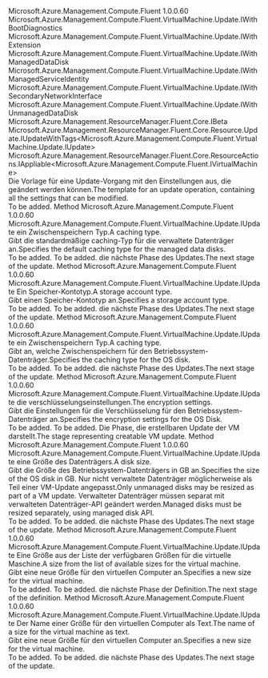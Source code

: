 <Type Name="IUpdate" FullName="Microsoft.Azure.Management.Compute.Fluent.VirtualMachine.Update.IUpdate">
  <TypeSignature Language="C#" Value="public interface IUpdate : Microsoft.Azure.Management.Compute.Fluent.VirtualMachine.Update.IWithBootDiagnostics, Microsoft.Azure.Management.Compute.Fluent.VirtualMachine.Update.IWithExtension, Microsoft.Azure.Management.Compute.Fluent.VirtualMachine.Update.IWithManagedDataDisk, Microsoft.Azure.Management.Compute.Fluent.VirtualMachine.Update.IWithManagedServiceIdentity, Microsoft.Azure.Management.Compute.Fluent.VirtualMachine.Update.IWithSecondaryNetworkInterface, Microsoft.Azure.Management.Compute.Fluent.VirtualMachine.Update.IWithUnmanagedDataDisk, Microsoft.Azure.Management.ResourceManager.Fluent.Core.IBeta, Microsoft.Azure.Management.ResourceManager.Fluent.Core.Resource.Update.IUpdateWithTags&lt;Microsoft.Azure.Management.Compute.Fluent.VirtualMachine.Update.IUpdate&gt;, Microsoft.Azure.Management.ResourceManager.Fluent.Core.ResourceActions.IAppliable&lt;Microsoft.Azure.Management.Compute.Fluent.IVirtualMachine&gt;" />
  <TypeSignature Language="ILAsm" Value=".class public interface auto ansi abstract IUpdate implements class Microsoft.Azure.Management.Compute.Fluent.VirtualMachine.Update.IWithBootDiagnostics, class Microsoft.Azure.Management.Compute.Fluent.VirtualMachine.Update.IWithExtension, class Microsoft.Azure.Management.Compute.Fluent.VirtualMachine.Update.IWithManagedDataDisk, class Microsoft.Azure.Management.Compute.Fluent.VirtualMachine.Update.IWithManagedServiceIdentity, class Microsoft.Azure.Management.Compute.Fluent.VirtualMachine.Update.IWithSecondaryNetworkInterface, class Microsoft.Azure.Management.Compute.Fluent.VirtualMachine.Update.IWithUnmanagedDataDisk, class Microsoft.Azure.Management.ResourceManager.Fluent.Core.IBeta, class Microsoft.Azure.Management.ResourceManager.Fluent.Core.Resource.Update.IUpdateWithTags`1&lt;class Microsoft.Azure.Management.Compute.Fluent.VirtualMachine.Update.IUpdate&gt;, class Microsoft.Azure.Management.ResourceManager.Fluent.Core.ResourceActions.IAppliable`1&lt;class Microsoft.Azure.Management.Compute.Fluent.IVirtualMachine&gt;, class Microsoft.Azure.Management.ResourceManager.Fluent.Core.ResourceActions.IIndexable" />
  <TypeSignature Language="DocId" Value="T:Microsoft.Azure.Management.Compute.Fluent.VirtualMachine.Update.IUpdate" />
  <TypeSignature Language="VB.NET" Value="Public Interface IUpdate&#xA;Implements IAppliable(Of IVirtualMachine), IBeta, IUpdateWithTags(Of IUpdate), IWithBootDiagnostics, IWithExtension, IWithManagedDataDisk, IWithManagedServiceIdentity, IWithSecondaryNetworkInterface, IWithUnmanagedDataDisk" />
  <TypeSignature Language="F#" Value="type IUpdate = interface&#xA;    interface IAppliable&lt;IVirtualMachine&gt;&#xA;    interface IIndexable&#xA;    interface IUpdateWithTags&lt;IUpdate&gt;&#xA;    interface IWithUnmanagedDataDisk&#xA;    interface IWithManagedDataDisk&#xA;    interface IWithSecondaryNetworkInterface&#xA;    interface IWithExtension&#xA;    interface IWithBootDiagnostics&#xA;    interface IWithManagedServiceIdentity&#xA;    interface IBeta" />
  <AssemblyInfo>
    <AssemblyName>Microsoft.Azure.Management.Compute.Fluent</AssemblyName>
    <AssemblyVersion>1.0.0.60</AssemblyVersion>
  </AssemblyInfo>
  <Interfaces>
    <Interface>
      <InterfaceName>Microsoft.Azure.Management.Compute.Fluent.VirtualMachine.Update.IWithBootDiagnostics</InterfaceName>
    </Interface>
    <Interface>
      <InterfaceName>Microsoft.Azure.Management.Compute.Fluent.VirtualMachine.Update.IWithExtension</InterfaceName>
    </Interface>
    <Interface>
      <InterfaceName>Microsoft.Azure.Management.Compute.Fluent.VirtualMachine.Update.IWithManagedDataDisk</InterfaceName>
    </Interface>
    <Interface>
      <InterfaceName>Microsoft.Azure.Management.Compute.Fluent.VirtualMachine.Update.IWithManagedServiceIdentity</InterfaceName>
    </Interface>
    <Interface>
      <InterfaceName>Microsoft.Azure.Management.Compute.Fluent.VirtualMachine.Update.IWithSecondaryNetworkInterface</InterfaceName>
    </Interface>
    <Interface>
      <InterfaceName>Microsoft.Azure.Management.Compute.Fluent.VirtualMachine.Update.IWithUnmanagedDataDisk</InterfaceName>
    </Interface>
    <Interface>
      <InterfaceName>Microsoft.Azure.Management.ResourceManager.Fluent.Core.IBeta</InterfaceName>
    </Interface>
    <Interface>
      <InterfaceName>Microsoft.Azure.Management.ResourceManager.Fluent.Core.Resource.Update.IUpdateWithTags&lt;Microsoft.Azure.Management.Compute.Fluent.VirtualMachine.Update.IUpdate&gt;</InterfaceName>
    </Interface>
    <Interface>
      <InterfaceName>Microsoft.Azure.Management.ResourceManager.Fluent.Core.ResourceActions.IAppliable&lt;Microsoft.Azure.Management.Compute.Fluent.IVirtualMachine&gt;</InterfaceName>
    </Interface>
  </Interfaces>
  <Docs>
    <summary>
            <span data-ttu-id="cc1c6-101">Die Vorlage für eine Update-Vorgang mit den Einstellungen aus, die geändert werden können.</span><span class="sxs-lookup"><span data-stu-id="cc1c6-101">The template for an update operation, containing all the settings that can be modified.</span></span>
            </summary>
    <remarks>To be added.</remarks>
  </Docs>
  <Members>
    <Member MemberName="WithDataDiskDefaultCachingType">
      <MemberSignature Language="C#" Value="public Microsoft.Azure.Management.Compute.Fluent.VirtualMachine.Update.IUpdate WithDataDiskDefaultCachingType (Microsoft.Azure.Management.Compute.Fluent.Models.CachingTypes cachingType);" />
      <MemberSignature Language="ILAsm" Value=".method public hidebysig newslot virtual instance class Microsoft.Azure.Management.Compute.Fluent.VirtualMachine.Update.IUpdate WithDataDiskDefaultCachingType(valuetype Microsoft.Azure.Management.Compute.Fluent.Models.CachingTypes cachingType) cil managed" />
      <MemberSignature Language="DocId" Value="M:Microsoft.Azure.Management.Compute.Fluent.VirtualMachine.Update.IUpdate.WithDataDiskDefaultCachingType(Microsoft.Azure.Management.Compute.Fluent.Models.CachingTypes)" />
      <MemberSignature Language="VB.NET" Value="Public Function WithDataDiskDefaultCachingType (cachingType As CachingTypes) As IUpdate" />
      <MemberSignature Language="F#" Value="abstract member WithDataDiskDefaultCachingType : Microsoft.Azure.Management.Compute.Fluent.Models.CachingTypes -&gt; Microsoft.Azure.Management.Compute.Fluent.VirtualMachine.Update.IUpdate" Usage="iUpdate.WithDataDiskDefaultCachingType cachingType" />
      <MemberType>Method</MemberType>
      <AssemblyInfo>
        <AssemblyName>Microsoft.Azure.Management.Compute.Fluent</AssemblyName>
        <AssemblyVersion>1.0.0.60</AssemblyVersion>
      </AssemblyInfo>
      <ReturnValue>
        <ReturnType>Microsoft.Azure.Management.Compute.Fluent.VirtualMachine.Update.IUpdate</ReturnType>
      </ReturnValue>
      <Parameters>
        <Parameter Name="cachingType" Type="Microsoft.Azure.Management.Compute.Fluent.Models.CachingTypes" />
      </Parameters>
      <Docs>
        <param name="cachingType"><span data-ttu-id="cc1c6-102">ein Zwischenspeichern Typ.</span><span class="sxs-lookup"><span data-stu-id="cc1c6-102">A caching type.</span></span></param>
        <summary>
            <span data-ttu-id="cc1c6-103">Gibt die standardmäßige caching-Typ für die verwaltete Datenträger an.</span><span class="sxs-lookup"><span data-stu-id="cc1c6-103">Specifies the default caching type for the managed data disks.</span></span>
            </summary>
        <returns>To be added.</returns>
        <remarks>To be added.</remarks>
        <return><span data-ttu-id="cc1c6-104">die nächste Phase des Updates.</span><span class="sxs-lookup"><span data-stu-id="cc1c6-104">The next stage of the update.</span></span></return>
      </Docs>
    </Member>
    <Member MemberName="WithDataDiskDefaultStorageAccountType">
      <MemberSignature Language="C#" Value="public Microsoft.Azure.Management.Compute.Fluent.VirtualMachine.Update.IUpdate WithDataDiskDefaultStorageAccountType (Microsoft.Azure.Management.Compute.Fluent.Models.StorageAccountTypes storageAccountType);" />
      <MemberSignature Language="ILAsm" Value=".method public hidebysig newslot virtual instance class Microsoft.Azure.Management.Compute.Fluent.VirtualMachine.Update.IUpdate WithDataDiskDefaultStorageAccountType(valuetype Microsoft.Azure.Management.Compute.Fluent.Models.StorageAccountTypes storageAccountType) cil managed" />
      <MemberSignature Language="DocId" Value="M:Microsoft.Azure.Management.Compute.Fluent.VirtualMachine.Update.IUpdate.WithDataDiskDefaultStorageAccountType(Microsoft.Azure.Management.Compute.Fluent.Models.StorageAccountTypes)" />
      <MemberSignature Language="VB.NET" Value="Public Function WithDataDiskDefaultStorageAccountType (storageAccountType As StorageAccountTypes) As IUpdate" />
      <MemberSignature Language="F#" Value="abstract member WithDataDiskDefaultStorageAccountType : Microsoft.Azure.Management.Compute.Fluent.Models.StorageAccountTypes -&gt; Microsoft.Azure.Management.Compute.Fluent.VirtualMachine.Update.IUpdate" Usage="iUpdate.WithDataDiskDefaultStorageAccountType storageAccountType" />
      <MemberType>Method</MemberType>
      <AssemblyInfo>
        <AssemblyName>Microsoft.Azure.Management.Compute.Fluent</AssemblyName>
        <AssemblyVersion>1.0.0.60</AssemblyVersion>
      </AssemblyInfo>
      <ReturnValue>
        <ReturnType>Microsoft.Azure.Management.Compute.Fluent.VirtualMachine.Update.IUpdate</ReturnType>
      </ReturnValue>
      <Parameters>
        <Parameter Name="storageAccountType" Type="Microsoft.Azure.Management.Compute.Fluent.Models.StorageAccountTypes" />
      </Parameters>
      <Docs>
        <param name="storageAccountType"><span data-ttu-id="cc1c6-105">Ein Speicher-Kontotyp.</span><span class="sxs-lookup"><span data-stu-id="cc1c6-105">A storage account type.</span></span></param>
        <summary>
            <span data-ttu-id="cc1c6-106">Gibt einen Speicher-Kontotyp an.</span><span class="sxs-lookup"><span data-stu-id="cc1c6-106">Specifies a storage account type.</span></span>
            </summary>
        <returns>To be added.</returns>
        <remarks>To be added.</remarks>
        <return><span data-ttu-id="cc1c6-107">die nächste Phase des Updates.</span><span class="sxs-lookup"><span data-stu-id="cc1c6-107">The next stage of the update.</span></span></return>
      </Docs>
    </Member>
    <Member MemberName="WithOSDiskCaching">
      <MemberSignature Language="C#" Value="public Microsoft.Azure.Management.Compute.Fluent.VirtualMachine.Update.IUpdate WithOSDiskCaching (Microsoft.Azure.Management.Compute.Fluent.Models.CachingTypes cachingType);" />
      <MemberSignature Language="ILAsm" Value=".method public hidebysig newslot virtual instance class Microsoft.Azure.Management.Compute.Fluent.VirtualMachine.Update.IUpdate WithOSDiskCaching(valuetype Microsoft.Azure.Management.Compute.Fluent.Models.CachingTypes cachingType) cil managed" />
      <MemberSignature Language="DocId" Value="M:Microsoft.Azure.Management.Compute.Fluent.VirtualMachine.Update.IUpdate.WithOSDiskCaching(Microsoft.Azure.Management.Compute.Fluent.Models.CachingTypes)" />
      <MemberSignature Language="VB.NET" Value="Public Function WithOSDiskCaching (cachingType As CachingTypes) As IUpdate" />
      <MemberSignature Language="F#" Value="abstract member WithOSDiskCaching : Microsoft.Azure.Management.Compute.Fluent.Models.CachingTypes -&gt; Microsoft.Azure.Management.Compute.Fluent.VirtualMachine.Update.IUpdate" Usage="iUpdate.WithOSDiskCaching cachingType" />
      <MemberType>Method</MemberType>
      <AssemblyInfo>
        <AssemblyName>Microsoft.Azure.Management.Compute.Fluent</AssemblyName>
        <AssemblyVersion>1.0.0.60</AssemblyVersion>
      </AssemblyInfo>
      <ReturnValue>
        <ReturnType>Microsoft.Azure.Management.Compute.Fluent.VirtualMachine.Update.IUpdate</ReturnType>
      </ReturnValue>
      <Parameters>
        <Parameter Name="cachingType" Type="Microsoft.Azure.Management.Compute.Fluent.Models.CachingTypes" />
      </Parameters>
      <Docs>
        <param name="cachingType"><span data-ttu-id="cc1c6-108">ein Zwischenspeichern Typ.</span><span class="sxs-lookup"><span data-stu-id="cc1c6-108">A caching type.</span></span></param>
        <summary>
            <span data-ttu-id="cc1c6-109">Gibt an, welche Zwischenspeichern für den Betriebssystem-Datenträger.</span><span class="sxs-lookup"><span data-stu-id="cc1c6-109">Specifies the caching type for the OS disk.</span></span>
            </summary>
        <returns>To be added.</returns>
        <remarks>To be added.</remarks>
        <return><span data-ttu-id="cc1c6-110">die nächste Phase des Updates.</span><span class="sxs-lookup"><span data-stu-id="cc1c6-110">The next stage of the update.</span></span></return>
      </Docs>
    </Member>
    <Member MemberName="WithOSDiskEncryptionSettings">
      <MemberSignature Language="C#" Value="public Microsoft.Azure.Management.Compute.Fluent.VirtualMachine.Update.IUpdate WithOSDiskEncryptionSettings (Microsoft.Azure.Management.Compute.Fluent.Models.DiskEncryptionSettings settings);" />
      <MemberSignature Language="ILAsm" Value=".method public hidebysig newslot virtual instance class Microsoft.Azure.Management.Compute.Fluent.VirtualMachine.Update.IUpdate WithOSDiskEncryptionSettings(class Microsoft.Azure.Management.Compute.Fluent.Models.DiskEncryptionSettings settings) cil managed" />
      <MemberSignature Language="DocId" Value="M:Microsoft.Azure.Management.Compute.Fluent.VirtualMachine.Update.IUpdate.WithOSDiskEncryptionSettings(Microsoft.Azure.Management.Compute.Fluent.Models.DiskEncryptionSettings)" />
      <MemberSignature Language="VB.NET" Value="Public Function WithOSDiskEncryptionSettings (settings As DiskEncryptionSettings) As IUpdate" />
      <MemberSignature Language="F#" Value="abstract member WithOSDiskEncryptionSettings : Microsoft.Azure.Management.Compute.Fluent.Models.DiskEncryptionSettings -&gt; Microsoft.Azure.Management.Compute.Fluent.VirtualMachine.Update.IUpdate" Usage="iUpdate.WithOSDiskEncryptionSettings settings" />
      <MemberType>Method</MemberType>
      <AssemblyInfo>
        <AssemblyName>Microsoft.Azure.Management.Compute.Fluent</AssemblyName>
        <AssemblyVersion>1.0.0.60</AssemblyVersion>
      </AssemblyInfo>
      <ReturnValue>
        <ReturnType>Microsoft.Azure.Management.Compute.Fluent.VirtualMachine.Update.IUpdate</ReturnType>
      </ReturnValue>
      <Parameters>
        <Parameter Name="settings" Type="Microsoft.Azure.Management.Compute.Fluent.Models.DiskEncryptionSettings" />
      </Parameters>
      <Docs>
        <param name="settings"><span data-ttu-id="cc1c6-111">die verschlüsselungseinstellungen.</span><span class="sxs-lookup"><span data-stu-id="cc1c6-111">The encryption settings.</span></span></param>
        <summary>
            <span data-ttu-id="cc1c6-112">Gibt die Einstellungen für die Verschlüsselung für den Betriebssystem-Datenträger an.</span><span class="sxs-lookup"><span data-stu-id="cc1c6-112">Specifies the encryption settings for the OS Disk.</span></span>
            </summary>
        <returns>To be added.</returns>
        <remarks>To be added.</remarks>
        <return><span data-ttu-id="cc1c6-113">Die Phase, die erstellbaren Update der VM darstellt.</span><span class="sxs-lookup"><span data-stu-id="cc1c6-113">The stage representing creatable VM update.</span></span></return>
      </Docs>
    </Member>
    <Member MemberName="WithOSDiskSizeInGB">
      <MemberSignature Language="C#" Value="public Microsoft.Azure.Management.Compute.Fluent.VirtualMachine.Update.IUpdate WithOSDiskSizeInGB (int size);" />
      <MemberSignature Language="ILAsm" Value=".method public hidebysig newslot virtual instance class Microsoft.Azure.Management.Compute.Fluent.VirtualMachine.Update.IUpdate WithOSDiskSizeInGB(int32 size) cil managed" />
      <MemberSignature Language="DocId" Value="M:Microsoft.Azure.Management.Compute.Fluent.VirtualMachine.Update.IUpdate.WithOSDiskSizeInGB(System.Int32)" />
      <MemberSignature Language="VB.NET" Value="Public Function WithOSDiskSizeInGB (size As Integer) As IUpdate" />
      <MemberSignature Language="F#" Value="abstract member WithOSDiskSizeInGB : int -&gt; Microsoft.Azure.Management.Compute.Fluent.VirtualMachine.Update.IUpdate" Usage="iUpdate.WithOSDiskSizeInGB size" />
      <MemberType>Method</MemberType>
      <AssemblyInfo>
        <AssemblyName>Microsoft.Azure.Management.Compute.Fluent</AssemblyName>
        <AssemblyVersion>1.0.0.60</AssemblyVersion>
      </AssemblyInfo>
      <ReturnValue>
        <ReturnType>Microsoft.Azure.Management.Compute.Fluent.VirtualMachine.Update.IUpdate</ReturnType>
      </ReturnValue>
      <Parameters>
        <Parameter Name="size" Type="System.Int32" />
      </Parameters>
      <Docs>
        <param name="size"><span data-ttu-id="cc1c6-114">eine Größe des Datenträgers.</span><span class="sxs-lookup"><span data-stu-id="cc1c6-114">A disk size.</span></span></param>
        <summary>
            <span data-ttu-id="cc1c6-115">Gibt die Größe des Betriebssystem-Datenträgers in GB an.</span><span class="sxs-lookup"><span data-stu-id="cc1c6-115">Specifies the size of the OS disk in GB.</span></span>
            <span data-ttu-id="cc1c6-116">Nur nicht verwaltete Datenträger möglicherweise als Teil einer VM-Update angepasst.</span><span class="sxs-lookup"><span data-stu-id="cc1c6-116">Only unmanaged disks may be resized as part of a VM update.</span></span> <span data-ttu-id="cc1c6-117">Verwalteter Datenträger müssen separat mit verwalteten Datenträger-API geändert werden.</span><span class="sxs-lookup"><span data-stu-id="cc1c6-117">Managed disks must be resized separately, using managed disk API.</span></span>
            </summary>
        <returns>To be added.</returns>
        <remarks>To be added.</remarks>
        <return><span data-ttu-id="cc1c6-118">die nächste Phase des Updates.</span><span class="sxs-lookup"><span data-stu-id="cc1c6-118">The next stage of the update.</span></span></return>
      </Docs>
    </Member>
    <Member MemberName="WithSize">
      <MemberSignature Language="C#" Value="public Microsoft.Azure.Management.Compute.Fluent.VirtualMachine.Update.IUpdate WithSize (Microsoft.Azure.Management.Compute.Fluent.Models.VirtualMachineSizeTypes size);" />
      <MemberSignature Language="ILAsm" Value=".method public hidebysig newslot virtual instance class Microsoft.Azure.Management.Compute.Fluent.VirtualMachine.Update.IUpdate WithSize(class Microsoft.Azure.Management.Compute.Fluent.Models.VirtualMachineSizeTypes size) cil managed" />
      <MemberSignature Language="DocId" Value="M:Microsoft.Azure.Management.Compute.Fluent.VirtualMachine.Update.IUpdate.WithSize(Microsoft.Azure.Management.Compute.Fluent.Models.VirtualMachineSizeTypes)" />
      <MemberSignature Language="VB.NET" Value="Public Function WithSize (size As VirtualMachineSizeTypes) As IUpdate" />
      <MemberSignature Language="F#" Value="abstract member WithSize : Microsoft.Azure.Management.Compute.Fluent.Models.VirtualMachineSizeTypes -&gt; Microsoft.Azure.Management.Compute.Fluent.VirtualMachine.Update.IUpdate" Usage="iUpdate.WithSize size" />
      <MemberType>Method</MemberType>
      <AssemblyInfo>
        <AssemblyName>Microsoft.Azure.Management.Compute.Fluent</AssemblyName>
        <AssemblyVersion>1.0.0.60</AssemblyVersion>
      </AssemblyInfo>
      <ReturnValue>
        <ReturnType>Microsoft.Azure.Management.Compute.Fluent.VirtualMachine.Update.IUpdate</ReturnType>
      </ReturnValue>
      <Parameters>
        <Parameter Name="size" Type="Microsoft.Azure.Management.Compute.Fluent.Models.VirtualMachineSizeTypes" />
      </Parameters>
      <Docs>
        <param name="size"><span data-ttu-id="cc1c6-119">Eine Größe aus der Liste der verfügbaren Größen für die virtuelle Maschine.</span><span class="sxs-lookup"><span data-stu-id="cc1c6-119">A size from the list of available sizes for the virtual machine.</span></span></param>
        <summary>
            <span data-ttu-id="cc1c6-120">Gibt eine neue Größe für den virtuellen Computer an.</span><span class="sxs-lookup"><span data-stu-id="cc1c6-120">Specifies a new size for the virtual machine.</span></span>
            </summary>
        <returns>To be added.</returns>
        <remarks>To be added.</remarks>
        <return><span data-ttu-id="cc1c6-121">die nächste Phase der Definition.</span><span class="sxs-lookup"><span data-stu-id="cc1c6-121">The next stage of the definition.</span></span></return>
      </Docs>
    </Member>
    <Member MemberName="WithSize">
      <MemberSignature Language="C#" Value="public Microsoft.Azure.Management.Compute.Fluent.VirtualMachine.Update.IUpdate WithSize (string sizeName);" />
      <MemberSignature Language="ILAsm" Value=".method public hidebysig newslot virtual instance class Microsoft.Azure.Management.Compute.Fluent.VirtualMachine.Update.IUpdate WithSize(string sizeName) cil managed" />
      <MemberSignature Language="DocId" Value="M:Microsoft.Azure.Management.Compute.Fluent.VirtualMachine.Update.IUpdate.WithSize(System.String)" />
      <MemberSignature Language="VB.NET" Value="Public Function WithSize (sizeName As String) As IUpdate" />
      <MemberSignature Language="F#" Value="abstract member WithSize : string -&gt; Microsoft.Azure.Management.Compute.Fluent.VirtualMachine.Update.IUpdate" Usage="iUpdate.WithSize sizeName" />
      <MemberType>Method</MemberType>
      <AssemblyInfo>
        <AssemblyName>Microsoft.Azure.Management.Compute.Fluent</AssemblyName>
        <AssemblyVersion>1.0.0.60</AssemblyVersion>
      </AssemblyInfo>
      <ReturnValue>
        <ReturnType>Microsoft.Azure.Management.Compute.Fluent.VirtualMachine.Update.IUpdate</ReturnType>
      </ReturnValue>
      <Parameters>
        <Parameter Name="sizeName" Type="System.String" />
      </Parameters>
      <Docs>
        <param name="sizeName"><span data-ttu-id="cc1c6-122">Der Name einer Größe für den virtuellen Computer als Text.</span><span class="sxs-lookup"><span data-stu-id="cc1c6-122">The name of a size for the virtual machine as text.</span></span></param>
        <summary>
            <span data-ttu-id="cc1c6-123">Gibt eine neue Größe für den virtuellen Computer an.</span><span class="sxs-lookup"><span data-stu-id="cc1c6-123">Specifies a new size for the virtual machine.</span></span>
            </summary>
        <returns>To be added.</returns>
        <remarks>To be added.</remarks>
        <return><span data-ttu-id="cc1c6-124">die nächste Phase des Updates.</span><span class="sxs-lookup"><span data-stu-id="cc1c6-124">The next stage of the update.</span></span></return>
      </Docs>
    </Member>
  </Members>
</Type>